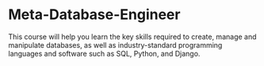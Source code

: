 # Meta-Database-Engineer
This course will help you learn the key skills required to create, manage and manipulate databases, as well as industry-standard programming languages and software such as SQL, Python, and Django. 
